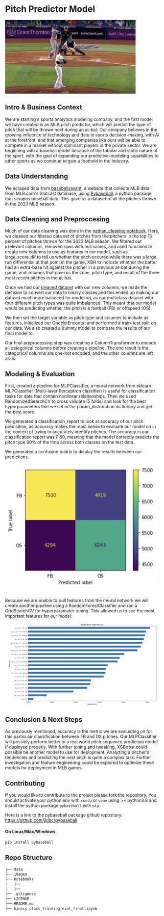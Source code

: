 # Pitch Predictor Model
![Alt text](images/floro_slider.gif)
## Intro & Business Context
We are starting a sports analytics modeling company, and the first model we have created is an MLB pitch predictor, which will predict the type of pitch that will be thrown next during an at-bat. Our company believes in the growing influence of technology and data in sports decision-making, with AI at the forefront, and that emerging companies like ours will be able to compete in a market without dominant players in the private sector. We are beginning with a baseball model because of the tabular and static nature of the sport, with the goal of expanding our predictive-modeling capabilities to other sports as we continue to gain a foothold in the industry.
## Data Understanding
We scraped data from [baseballsavant](https://baseballsavant.mlb.com/), a website that collects MLB data from MLB.com's Statcast database, using [Pybaseball](https://github.com/basstraining/pitch_predictor/tree/main/notebooks/pybaseball), a python package that scrapes baseball data. This gave us a dataset of all the pitches thrown in the 2023 MLB season.

## Data Cleaning and Preproccesing
Much of our data cleaning was done in the [nathan_cleaning notebook](https://github.com/basstraining/pitch_predictor/blob/main/notebooks/nathan_cleaning.ipynb). Here, we cleaned our filtered data set of pitches from the pitchers in the top 15 percent of pitches thrown for the 2023 MLB season. We filtered out irrelevant columns, removed rows with null values, and used functions to create new columns to use as features in our model, such as large_score_dif to tell us whether the pitch occured while there was a large run differential at that point in the game, XBH to indicate whether the batter had an extra-base hit against the pitcher in a previous at-bat during the game, and columns that gave us the zone, pitch type, and result of the three most recent pitches in the at-bat.

Once we had our [cleaned dataset](https://github.com/basstraining/pitch_predictor/blob/main/data/final_dataset_modeling.csv) with our new columns, we made the decision to convert our data to binary classes and this ended up making our dataset much more balanced for modeling, as our multiclass dataset with four different pitch types was quite imbalanced. This meant that our model would be predicting whether the pitch is a fastball (FB) or offspeed (OS).

We then set the target variable as pitch type and columns to include as features, initialized our OneHotEncoder, and performed a train-test split on our data. We also created a dummy model
to compare the results of our final model to.

Our final preprocessing step was creating a ColumnTransformer to encode all categorical columns before creating a pipeline. The end result is the categorical columns are one-hot encoded, and the other columns are left as-is.

## Modeling & Evaluation
First, created a pipeline for MLPClassifier, a neural network from sklearn. MLPClassifier (Multi-layer Perceptron classifier) is useful for classification tasks for data that contain nonlinear relationships. Then we used RandomizedSearchCV to cross validate (5 folds) and look for the best hyperparameters that we set in the param_distribution dictionary and get the best score.

We generated a classification_report to look at accuracy of our pitch predicition, as accuracy makes the most sense to evaluate our model on in the context of trying to accurately identify pitches. The accuracy in our classification report was 0.60, meaning that the model correctly predicts the pitch type 60% of the time across both classes on the test data.

We generated a confusion matrix to display the results between our predictions.

![image](https://github.com/basstraining/pitch_predictor/blob/main/images/confusionmatrixMLP.png)

Because we are unable to pull features from the neural network we will create another pipeline using a RandomForestClassifier and ran a GridSearchCV for hyperparamater tuning. This allowed us to see the most important features for our model:

![image](https://github.com/basstraining/pitch_predictor/blob/main/images/feature_importance_screenshot.png)

## Conclusion & Next Steps
As previously mentioned, accuracy is the metric we are evaluating on for this particular classification between FB and OS pitches. Our MLPClassifier will possibly perform better in a real world pitch sequence prediction model if deployed properly. With further tuning and tweaking, XGBoost could possible be another model to use for deployment. Analyzing a pitcher's tendencies and predicting the next pitch is quite a complex task. Further investigation and feature engineering could be explored to optimize these models for deployment in MLB games.

## Contributing 
If you would like to contribute to the project please fork the repository. You should activate your python env with `conda` or `venv` using  >= python3.8 and install the python package `pybaseball` with `pip`

Here is a link to the pybaseball package github repository: https://github.com/jldbc/pybaseball

#### On Linux/Mac/Windows
```
pip install pybaseball
```





































## Repo Structure 
```
├── data
├── images
├── notebooks
│   ├── 
│   ├── 
├── .gitignore
├── LICENSE
├── README.md
├── binary_class_training_eval_final.ipynb
```
